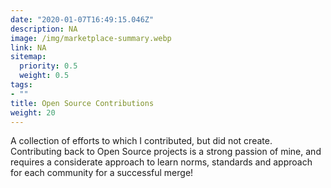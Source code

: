 ```yaml
---
date: "2020-01-07T16:49:15.046Z"
description: NA
image: /img/marketplace-summary.webp
link: NA
sitemap:
  priority: 0.5
  weight: 0.5
tags:
- ""
title: Open Source Contributions
weight: 20
---
```

<!--

This page represents the landing page for "contributions" section. It is also shown under the homepage header for "contributions". It should be therefore relatively short and sweet.

-->



<p>A collection of efforts to which I contributed, but did not create. Contributing back to Open Source projects is a strong passion of mine, and requires a considerate approach to learn norms, standards and approach for each community for a successful merge!</p>
